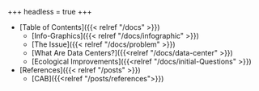 +++
headless = true
+++

- [Table of Contents]({{< relref "/docs" >}})
  - [Info-Graphics]({{< relref "/docs/infographic" >}})
  - [The Issue]({{< relref "/docs/problem" >}})
  - [What Are Data Centers?]({{<relref "/docs/data-center" >}})
  - [Ecological Improvements]({{<relref "/docs/initial-Questions" >}})
- [References]({{< relref "/posts" >}})
  - [CAB]({{<relref "/posts/references">}})
